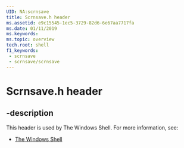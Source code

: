 ```yaml
---
UID: NA:scrnsave
title: Scrnsave.h header
ms.assetid: e9c15545-1ec5-3729-82d6-6e67aa7717fa
ms.date: 01/11/2019
ms.keywords: 
ms.topic: overview
tech.root: shell
f1_keywords:
 - scrnsave
 - scrnsave/scrnsave
---
```


# Scrnsave.h header


## -description

This header is used by The Windows Shell. For more information, see:

- [The Windows Shell](../_shell/index.md)

